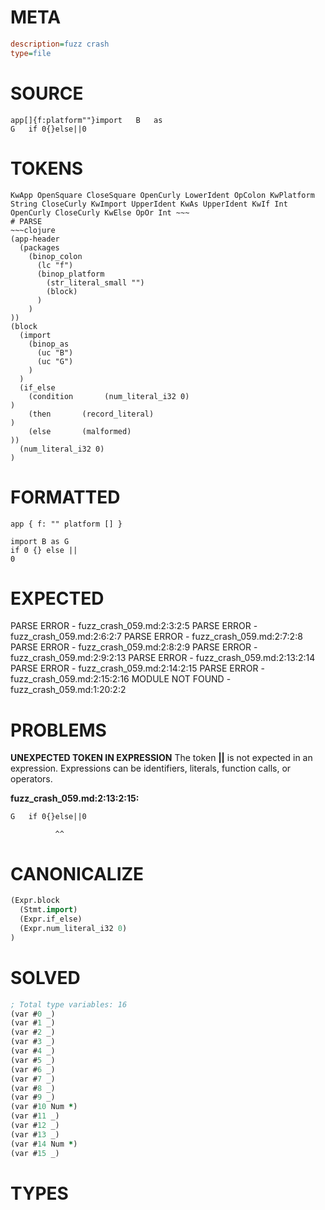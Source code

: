 # META
~~~ini
description=fuzz crash
type=file
~~~
# SOURCE
~~~roc
app[]{f:platform""}import	B	as
G	if 0{}else||0
~~~
# TOKENS
~~~text
KwApp OpenSquare CloseSquare OpenCurly LowerIdent OpColon KwPlatform String CloseCurly KwImport UpperIdent KwAs UpperIdent KwIf Int OpenCurly CloseCurly KwElse OpOr Int ~~~
# PARSE
~~~clojure
(app-header
  (packages
    (binop_colon
      (lc "f")
      (binop_platform
        (str_literal_small "")
        (block)
      )
    )
))
(block
  (import
    (binop_as
      (uc "B")
      (uc "G")
    )
  )
  (if_else
    (condition       (num_literal_i32 0)
)
    (then       (record_literal)
)
    (else       (malformed)
))
  (num_literal_i32 0)
)
~~~
# FORMATTED
~~~roc
app { f: "" platform [] }

import B as G
if 0 {} else ||
0
~~~
# EXPECTED
PARSE ERROR - fuzz_crash_059.md:2:3:2:5
PARSE ERROR - fuzz_crash_059.md:2:6:2:7
PARSE ERROR - fuzz_crash_059.md:2:7:2:8
PARSE ERROR - fuzz_crash_059.md:2:8:2:9
PARSE ERROR - fuzz_crash_059.md:2:9:2:13
PARSE ERROR - fuzz_crash_059.md:2:13:2:14
PARSE ERROR - fuzz_crash_059.md:2:14:2:15
PARSE ERROR - fuzz_crash_059.md:2:15:2:16
MODULE NOT FOUND - fuzz_crash_059.md:1:20:2:2
# PROBLEMS
**UNEXPECTED TOKEN IN EXPRESSION**
The token **||** is not expected in an expression.
Expressions can be identifiers, literals, function calls, or operators.

**fuzz_crash_059.md:2:13:2:15:**
```roc
G	if 0{}else||0
```
 	          ^^


# CANONICALIZE
~~~clojure
(Expr.block
  (Stmt.import)
  (Expr.if_else)
  (Expr.num_literal_i32 0)
)
~~~
# SOLVED
~~~clojure
; Total type variables: 16
(var #0 _)
(var #1 _)
(var #2 _)
(var #3 _)
(var #4 _)
(var #5 _)
(var #6 _)
(var #7 _)
(var #8 _)
(var #9 _)
(var #10 Num *)
(var #11 _)
(var #12 _)
(var #13 _)
(var #14 Num *)
(var #15 _)
~~~
# TYPES
~~~roc
~~~
